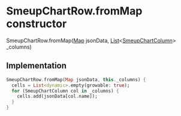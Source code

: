 


# SmeupChartRow.fromMap constructor







SmeupChartRow.fromMap([Map](https://api.flutter.dev/flutter/dart-core/Map-class.html) jsonData, [List](https://api.flutter.dev/flutter/dart-core/List-class.html)&lt;[SmeupChartColumn](../../smeup_models_widgets_smeup_chart_column/SmeupChartColumn-class.md)> _columns)





## Implementation

```dart
SmeupChartRow.fromMap(Map jsonData, this._columns) {
  cells = List<dynamic>.empty(growable: true);
  for (SmeupChartColumn col in _columns) {
    cells.add(jsonData[col.name]);
  }
}
```







